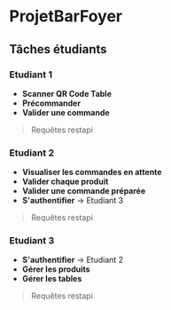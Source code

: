 # ProjetBarFoyer

## Tâches étudiants

### Etudiant 1

- **Scanner QR Code Table**
- **Précommander**
- **Valider une commande**

> Requêtes restapi

### Etudiant 2

- **Visualiser les commandes en attente**
- **Valider chaque produit**
- **Valider une commande préparée**
- **S'authentifier** -> Etudiant 3

> Requêtes restapi

### Etudiant 3

- **S'authentifier** -> Etudiant 2
- **Gérer les produits**
- **Gérer les tables**

> Requêtes restapi
